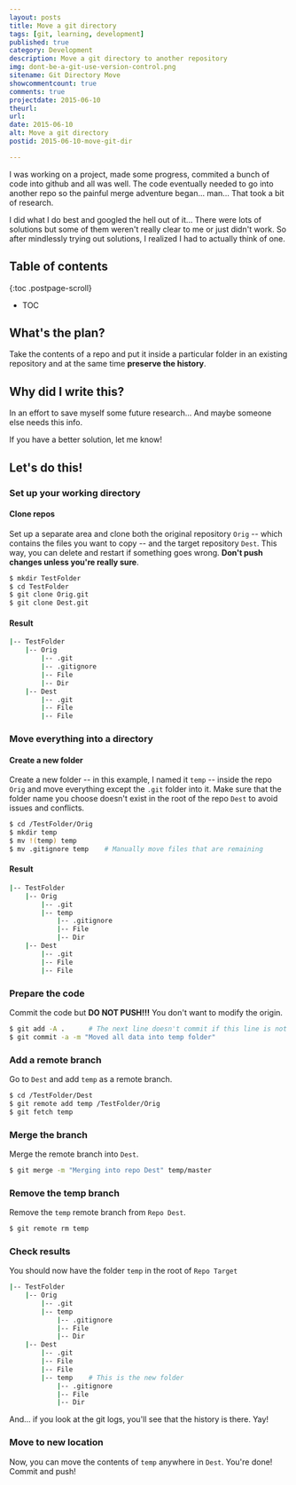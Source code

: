 ```yaml
---
layout: posts
title: Move a git directory
tags: [git, learning, development]
published: true
category: Development
description: Move a git directory to another repository
img: dont-be-a-git-use-version-control.png
sitename: Git Directory Move
showcommentcount: true
comments: true
projectdate: 2015-06-10
theurl: 
url: 
date: 2015-06-10
alt: Move a git directory
postid: 2015-06-10-move-git-dir

---
```


I was working on a project, made some progress, commited a bunch of code into github and all was well. The code eventually needed to go into another repo so the painful merge adventure began... man... That took a bit of research.

I did what I do best and googled the hell out of it... There were lots of solutions but some of them weren't really clear to me or just didn't work. So after mindlessly trying out solutions, I realized I had to actually think of one.

## Table of contents

{:toc .postpage-scroll}
+ TOC


## What's the plan?

Take the contents of a repo and put it inside a particular folder in an existing repository and at the same time <span class="important">**preserve the history**</span>.

## Why did I write this?

In an effort to save myself some future research... And maybe someone else needs this info.

If you have a better solution, let me know!

## Let's do this!

### Set up your working directory

#### Clone repos

Set up a separate area and clone both the original repository `Orig` -- which contains the files you want to copy -- and the target repository `Dest`. This way, you can delete and restart if something goes wrong. **Don't push changes unless you're really sure**.

~~~ bash
$ mkdir TestFolder
$ cd TestFolder
$ git clone Orig.git
$ git clone Dest.git
~~~

#### Result
~~~ bash
|-- TestFolder
	|-- Orig
		|-- .git
		|-- .gitignore
		|-- File 
		|-- Dir 
	|-- Dest
		|-- .git
		|-- File
		|-- File
~~~


### Move everything into a directory

#### Create a new folder

Create a new folder -- in this example, I named it `temp` -- inside the repo `Orig` and move everything except the `.git` folder into it. Make sure that the folder name you choose doesn't exist in the root of the repo `Dest` to avoid issues and conflicts.

~~~ bash
$ cd /TestFolder/Orig
$ mkdir temp
$ mv !(temp) temp
$ mv .gitignore temp 	# Manually move files that are remaining
~~~

#### Result
~~~ bash
|-- TestFolder
	|-- Orig
		|-- .git
		|-- temp
			|-- .gitignore
			|-- File 
			|-- Dir
	|-- Dest
		|-- .git
		|-- File
		|-- File
~~~

### Prepare the code

Commit the code but <span class="important">**DO NOT PUSH!!!**</span> You don't want to modify the origin.

~~~ bash
$ git add -A .		# The next line doesn't commit if this line is not there
$ git commit -a -m "Moved all data into temp folder"
~~~

### Add a remote branch

Go to `Dest` and add `temp` as a remote branch.

~~~ bash
$ cd /TestFolder/Dest
$ git remote add temp /TestFolder/Orig
$ git fetch temp
~~~

### Merge the branch

Merge the remote branch into `Dest`. 

~~~ bash
$ git merge -m "Merging into repo Dest" temp/master
~~~

### Remove the temp branch

Remove the `temp` remote branch from `Repo Dest`. 

~~~ bash
$ git remote rm temp
~~~

### Check results

You should now have the folder `temp` in the root of `Repo Target`

~~~ bash
|-- TestFolder
	|-- Orig
		|-- .git
		|-- temp
			|-- .gitignore
			|-- File
			|-- Dir
	|-- Dest
		|-- .git
		|-- File
		|-- File
		|-- temp  	# This is the new folder
			|-- .gitignore
			|-- File
			|-- Dir
~~~

And... if you look at the git logs, you'll see that the history is there. Yay!

### Move to new location

Now, you can move the contents of `temp` anywhere in `Dest`. You're done! Commit and push!

